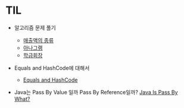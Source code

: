 # TIL 

* 알고리즘 문제 풀기
  * [매출액의 종류](../java_algorithm/inflearn_algorithm_lecture/src/hash_map_and_tree_map/매출액의_종류/Main.java)
  * [아나그램](../java_algorithm/inflearn_algorithm_lecture/src/hash_map_and_tree_map/아나그램/Main.java)
  * [학급회장](../java_algorithm/inflearn_algorithm_lecture/src/hash_map_and_tree_map/학급_회장/Main.java)

* Equals and HashCode에 대해서
  * [Equals and HashCode](../god-of-java/src/study/equals_and_hashcode/EqualsAndHashcode.md)
* Java는 Pass By Value 일까 Pass By Reference일까? 
  [Java Is Pass By What?](../god-of-java/src/study/java_is_pass_by_what/JavaIsPassByWhat.md)